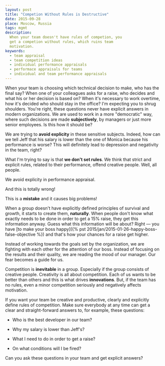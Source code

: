 ```yaml
---
layout: post
title: "Competion Without Rules is Destructive"
date: 2015-09-28
place: Moscow, Russia
tags: mgmt
description:
  When your team doesn't have rules of competion, you
  get a competion without rules, which ruins team
  motivation.
keywords:
  - team appraisal
  - team competition ideas
  - individual performance appraisals
  - performace appraisals for teams
  - individual and team performance appraisals
---
```


When your team is choosing which technical decision to make,
who has the final say? When one of your colleagues asks
for a raise, who decides and what his or her decision is based on?
When it's necessary to work overtime, how it's decided
who should stay in the office?
I'm expecting you to shrug shoulders. You're right, these questions never
have explicit answers in modern organizations. We are used to work
in a more "democratic" way, where such decisions are made
**subjectively**, by managers or just more senior employees.
Is this how it should be?

<!--more-->

We are trying to **avoid explicity** in these sensitive subjects. Indeed,
how can we tell Jeff that his salary is lower than the one
of Monica because his performance is worse?
This will definitely lead to depression and negativity
in the team, right?

What I'm trying to say is that **we don't set rules**. We think that
strict and explicit rules, related to their performance,
offend creative people. Well, all people.

We avoid explicity in performance appraisal.

And this is totally wrong!

This is a **mistake** and it causes big problems!

When a group doesn't have explicitly defined principles of
survival and growth, it starts to create them, **naturally**. When
people don't know what exactly needs to be done in order to get
a 15% raise, they get this information anyway. Guess what
this information will be about? Right &mdash; you have
[to make your boss happy]({% pst 2015/jan/2015-01-26-happy-boss-false-objective %})
and that's how your chances for a raise get higher.

Instead of working towards the goals set by the organization,
we are fighting with each other for the attention of our boss.
Instead of focusing on the results and their quality, we
are reading the mood of our manager. Our fear becomes a guide for us.

Competition is **inevitable** in a group. Especially if the group consists
of creative people. Creativity is all about competition. Each of us
wants to be better than others and this is what drives **innovations**.
But, if the team has no rules, even a minor competition seriously
and negatively affects motivation.

If you want your team be creative and productive, clearly and explicitly
define rules of competition. Make sure everybody at any time can get a clear
and straight-forward answers to, for example, these questions:

  * Who is the best developer in our team?

  * Why my salary is lower than Jeff's?

  * What I need to do in order to get a raise?

  * On what conditions will I be fired?

Can you ask these questions in your team and get explicit answers?
